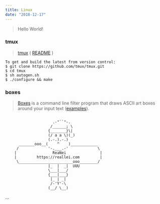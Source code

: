 ```yaml
---
title: Linux
date: "2018-12-17"
---
```


> Hello World!

### tmux

> [tmux][1.1] ( [README][1.2] )
```
To get and build the latest from version control:
$ git clone https://github.com/tmux/tmux.git
$ cd tmux
$ sh autogen.sh
$ ./configure && make
```

### boxes

> [Boxes][2.1] is a command line filter program that draws ASCII art boxes around your input text ([examples][2.2]).

```

                     .-"``"-.
                    /______; \
                   {_______}\|
                   (/ a a \)(_)
                   (.-.).-.)
      _______ooo__(    ^    )____________
     /             '-.___.-'             \
    |         		 ReaNei		          |
	|         https://reallei.com         |
     \________________________ooo________/
                   |_  |  _|  UUU
                   \___|___/
                   {___|___}
                    |_ | _|
                    /-'Y'-\
                   (__/ \__)
```






...
















[1.1]: https://github.com/tmux/tmux/wiki "tmux/wiki"
[1.2]: https://raw.githubusercontent.com/tmux/tmux/master/README "README"
[2.1]: http://boxes.thomasjensen.com/
[2.2]: http://boxes.thomasjensen.com/examples.html
